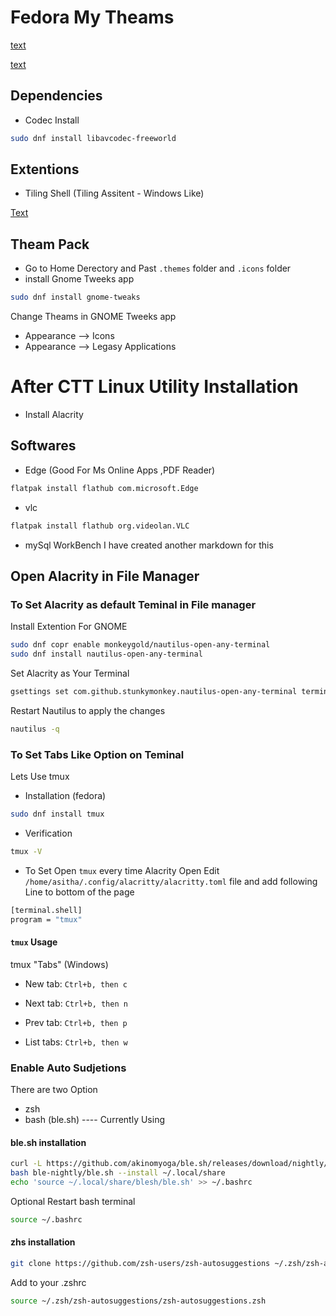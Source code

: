 # Fedora My Theams 

[text](https://youtu.be/AE1-W2bMVEs)

[text](https://youtu.be/viffvWtMTdo)

## Dependencies 
- Codec Install 

```bash 
sudo dnf install libavcodec-freeworld
```

## Extentions 
- Tiling Shell (Tiling Assitent - Windows Like)

[Text](https://extensions.gnome.org/extension/7065/tiling-shell/)

## Theam Pack 

- Go to Home Derectory and Past  `.themes` folder and `.icons` folder 
- install Gnome Tweeks app

```bash
sudo dnf install gnome-tweaks 
```

Change Theams in GNOME Tweeks app 

- Appearance --> Icons 
- Appearance --> Legasy Applications

# After CTT Linux Utility Installation 

- Install Alacrity  
## Softwares 
- Edge (Good For Ms Online Apps ,PDF Reader)
```bash
flatpak install flathub com.microsoft.Edge
```
- vlc 
```bash 
flatpak install flathub org.videolan.VLC
```
- mySql WorkBench
I have created another markdown for this 
## Open Alacrity in File Manager 
### To Set Alacrity as default Teminal in File manager 

Install Extention For GNOME

```bash
sudo dnf copr enable monkeygold/nautilus-open-any-terminal
sudo dnf install nautilus-open-any-terminal

```

Set Alacrity as Your Terminal

```bash 
gsettings set com.github.stunkymonkey.nautilus-open-any-terminal terminal alacritty
```

Restart Nautilus to apply the changes

```bash
nautilus -q
```

### To Set Tabs Like Option on Teminal

Lets Use tmux 
- Installation (fedora)
```bash 
sudo dnf install tmux
```
- Verification
```bash
tmux -V
```
- To Set Open `tmux` every time Alacrity Open Edit `/home/asitha/.config/alacritty/alacritty.toml` file and 
add following Line to bottom of the page 

```bash
[terminal.shell]
program = "tmux"
```
#### `tmux` Usage 

tmux "Tabs" (Windows)

- New tab: `Ctrl+b, then c`

- Next tab: `Ctrl+b, then n`

- Prev tab: `Ctrl+b, then p`

- List tabs: `Ctrl+b, then w`

### Enable Auto Sudjetions 

There are two Option 
- zsh
- bash (ble.sh) ---- Currently Using

#### ble.sh installation
```bash
curl -L https://github.com/akinomyoga/ble.sh/releases/download/nightly/ble-nightly.tar.xz | tar xJf -
bash ble-nightly/ble.sh --install ~/.local/share
echo 'source ~/.local/share/blesh/ble.sh' >> ~/.bashrc

```
Optional 
Restart bash terminal
```bash
source ~/.bashrc
```

#### zhs installation
```bash
git clone https://github.com/zsh-users/zsh-autosuggestions ~/.zsh/zsh-autosuggestions
```

Add to your .zshrc 
```bash 
source ~/.zsh/zsh-autosuggestions/zsh-autosuggestions.zsh
```

